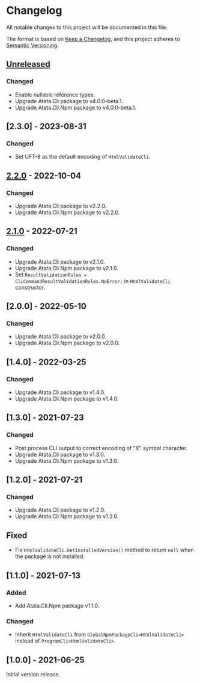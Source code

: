 # Changelog

All notable changes to this project will be documented in this file.

The format is based on [Keep a Changelog](https://keepachangelog.com/en/1.1.0/),
and this project adheres to [Semantic Versioning](https://semver.org/spec/v2.0.0.html).

## [Unreleased]

### Changed

- Enable nullable reference types.
- Upgrade Atata.Cli package to v4.0.0-beta.1.
- Upgrade Atata.Cli.Npm package to v4.0.0-beta.1.

## [2.3.0] - 2023-08-31

### Changed

- Set UFT-8 as the default encoding of `HtmlValidateCli`.

## [2.2.0] - 2022-10-04

### Changed

- Upgrade Atata.Cli package to v2.2.0.
- Upgrade Atata.Cli.Npm package to v2.2.0.

## [2.1.0] - 2022-07-21

### Changed

- Upgrade Atata.Cli package to v2.1.0.
- Upgrade Atata.Cli.Npm package to v2.1.0.
- Set `ResultValidationRules = CliCommandResultValidationRules.NoError;` in `HtmlValidateCli` constructor.

## [2.0.0] - 2022-05-10

### Changed

- Upgrade Atata.Cli package to v2.0.0.
- Upgrade Atata.Cli.Npm package to v2.0.0.

## [1.4.0] - 2022-03-25

### Changed

- Upgrade Atata.Cli package to v1.4.0.
- Upgrade Atata.Cli.Npm package to v1.4.0.

## [1.3.0] - 2021-07-23

### Changed

- Post process CLI output to correct encoding of "X" symbol character.
- Upgrade Atata.Cli package to v1.3.0.
- Upgrade Atata.Cli.Npm package to v1.3.0.

## [1.2.0] - 2021-07-21

### Changed

- Upgrade Atata.Cli package to v1.2.0.
- Upgrade Atata.Cli.Npm package to v1.2.0.

## Fixed

- Fix `HtmlValidateCli.GetInstalledVersion()` method to return `null` when the package is not installed.

## [1.1.0] - 2021-07-13

### Added

- Add Atata.Cli.Npm package v1.1.0.

### Changed

- Inherit `HtmlValidateCli` from `GlobalNpmPackageCli<HtmlValidateCli>` instead of `ProgramCli<HtmlValidateCli>`.

## [1.0.0] - 2021-06-25

Initial version release.

[Unreleased]: https://github.com/atata-framework/atata-cli-htmlvalidate/compare/v2.3.0...HEAD
[2.2.0]: https://github.com/atata-framework/atata-cli-htmlvalidate/compare/v2.2.0...v2.3.0
[2.2.0]: https://github.com/atata-framework/atata-cli-htmlvalidate/compare/v2.1.0...v2.2.0
[2.1.0]: https://github.com/atata-framework/atata-cli-htmlvalidate/compare/v2.0.0...v2.1.0
